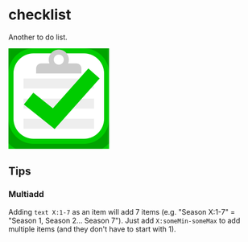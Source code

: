 # checklist
Another to do list.

![Checklist App Icon](./icon.svg)

## Tips

### Multiadd

Adding `text X:1-7` as an item will add 7 items (e.g. "Season X:1-7" = "Season 1, Season 2... Season 7"). Just add `X:someMin-someMax` to add multiple items (and they don't have to start with 1).